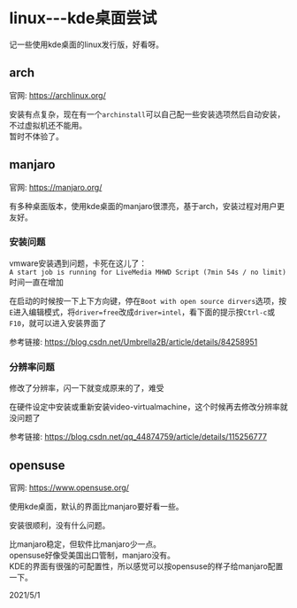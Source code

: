# linux---kde桌面尝试

记一些使用kde桌面的linux发行版，好看呀。  


## arch
官网: https://archlinux.org/  

安装有点复杂，现在有一个`archinstall`可以自己配一些安装选项然后自动安装，不过虚拟机还不能用。  
暂时不体验了。  


## manjaro
官网: https://manjaro.org/  

有多种桌面版本，使用kde桌面的manjaro很漂亮，基于arch，安装过程对用户更友好。  

### 安装问题
vmware安装遇到问题，卡死在这儿了：  
`A start job is running for LiveMedia MHWD Script (7min 54s / no limit)`  
时间一直在增加  

在启动的时候按一下上下方向键，停在`Boot with open source dirvers`选项，按`E`进入编辑模式，将`driver=free`改成`driver=intel`，看下面的提示按`Ctrl-c`或`F10`，就可以进入安装界面了  

参考链接: https://blog.csdn.net/Umbrella2B/article/details/84258951  

### 分辨率问题
修改了分辨率，闪一下就变成原来的了，难受  

在硬件设定中安装或重新安装video-virtualmachine，这个时候再去修改分辨率就没问题了  

参考链接: https://blog.csdn.net/qq_44874759/article/details/115256777  


## opensuse
官网: https://www.opensuse.org/  

使用kde桌面，默认的界面比manjaro要好看一些。  

安装很顺利，没有什么问题。  

比manjaro稳定，但软件比manjaro少一点。  
opensuse好像受美国出口管制，manjaro没有。  
KDE的界面有很强的可配置性，所以感觉可以按opensuse的样子给manjaro配置一下。  


2021/5/1  
